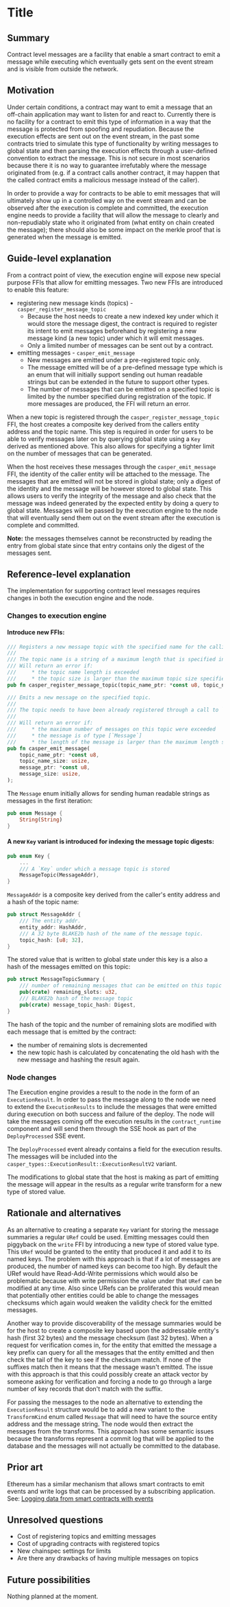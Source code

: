 # Title

## Summary

[summary]: #summary

Contract level messages are a facility that enable a smart contract to emit a message while executing which eventually gets sent on the event stream and is visible from outside the network.

## Motivation

[motivation]: #motivation

Under certain conditions, a contract may want to emit a message that an off-chain application may want to listen for and react to.
Currently there is no facility for a contract to emit this type of information in a way that the message is protected from spoofing and repudiation.
Because the execution effects are sent out on the event stream, in the past some contracts tried to simulate this type of functionality by writing messages to global state and then parsing the execution effects through a user-defined convention to extract the message. This is not secure in most scenarios because there it is no way to guarantee irrefutably where the message originated from (e.g. if a contract calls another contract, it may happen that the called contract emits a malicious message instead of the caller).

In order to provide a way for contracts to be able to emit messages that will ultimately show up in a controlled way on the event stream and can be observed after the execution is complete and committed, the execution engine needs to provide a facility that will allow the message to clearly and non-repudiably state who it originated from (what entity on chain created the message); there should also be some impact on the merkle proof that is generated when the message is emitted. 

## Guide-level explanation

[guide-level-explanation]: #guide-level-explanation

From a contract point of view, the execution engine will expose new special purpose FFIs that allow for emitting messages. Two new FFIs are introduced to enable this feature:
* registering new message kinds (topics) - `casper_register_message_topic`
  * Because the host needs to create a new indexed key under which it would store the message digest, the contract is required to register its intent to emit messages beforehand by registering a new message kind (a new topic) under which it will emit messages.
  * Only a limited number of messages can be sent out by a contract.
* emitting messages - `casper_emit_message`
  * New messages are emitted under a pre-registered topic only.
  * The message emitted will be of a pre-defined message type which is an enum that will initially support sending out human readable strings but can be extended in the future to support other types.
  * The number of messages that can be emitted on a specified topic is limited by the number specified during registration of the topic. If more messages are produced, the FFI will return an error.

When a new topic is registered through the `casper_register_message_topic` FFI, the host creates a composite key derived from the callers entity address and the topic name.
This step is required in order for users to be able to verify messages later on by querying global state using a `Key` derived as mentioned above. This also allows for specifying a tighter limit on the number of messages that can be generated.

When the host receives these messages through the `casper_emit_message` FFI, the identity of the caller entity will be attached to the message.
The messages that are emitted will not be stored in global state; only a digest of the identity and the message will be however stored to global state. This allows users to verify the integrity of the message and also check that the message was indeed generated by the expected entity by doing a query to global state.
Messages will be passed by the execution engine to the node that will eventually send them out on the event stream after the execution is complete and committed.

**Note:** the messages themselves cannot be reconstructed by reading the entry from global state since that entry contains only the digest of the messages sent.

## Reference-level explanation

[reference-level-explanation]: #reference-level-explanation

The implementation for supporting contract level messages requires changes in both the execution engine and the node.

### Changes to execution engine

#### Introduce new FFIs:
```rust
/// Registers a new message topic with the specified name for the calling contract.
/// 
/// The topic name is a string of a maximum length that is specified in the chainspec.
/// Will return an error if:
///     * the topic name length is exceeded
///     * the topic size is larger than the maximum topic size specified in the chainspec
pub fn casper_register_message_topic(topic_name_ptr: *const u8, topic_name_size: usize, topic_size: usize)
```

```rust
/// Emits a new message on the specified topic.
/// 
/// The topic needs to have been already registered through a call to `casper_register_message_topic` before emitting a message.
/// 
/// Will return an error if:
///     * the maximum number of messages on this topic were exceeded
///     * the message is of type [`Message`]
///     * the length of the message is larger than the maximum length specified in the chainspec
pub fn casper_emit_message(
    topic_name_ptr: *const u8,
    topic_name_size: usize,
    message_ptr: *const u8,
    message_size: usize,
);
```

The `Message` enum initially allows for sending human readable strings as messages in the first iteration:
```rust
pub enum Message {
    String(String)
}
```

#### A new `Key` variant is introduced for indexing the message topic digests:

```rust
pub enum Key {
    ...
    /// A `Key` under which a message topic is stored
    MessageTopic(MessageAddr),
}
```

`MessageAddr` is a composite key derived from the caller's entity address and a hash of the topic name:
```rust
pub struct MessageAddr {
    /// The entity addr.
    entity_addr: HashAddr,
    /// A 32 byte BLAKE2b hash of the name of the message topic.
    topic_hash: [u8; 32],
}
```

The stored value that is written to global state under this key is a also a hash of the messages emitted on this topic:
```rust
pub struct MessageTopicSummary {
    /// number of remaining messages that can be emitted on this topic
    pub(crate) remaining_slots: u32,
    /// BLAKE2b hash of the message topic
    pub(crate) message_topic_hash: Digest,
}
```
The hash of the topic and the number of remaining slots are modified with each message that is emitted by the contract:
* the number of remaining slots is decremented
* the new topic hash is calculated by concatenating the old hash with the new message and hashing the result again.

### Node changes

The Execution engine provides a result to the node in the form of an `ExecutionResult`. In order to pass the message along to the node we need to extend the `ExecutionResults` to include the messages that were emitted during execution on both success and failure of the deploy.
The node will take the messages coming off the execution results in the `contract_runtime` component and will send them through the SSE hook as part of the `DeployProcessed` SSE event.

The `DeployProcessed` event already contains a field for the execution results. The messages will be included into the `casper_types::ExecutionResult::ExecutionResultV2` variant.

The modifications to global state that the host is making as part of emitting the message will appear in the results as a regular write transform for a new type of stored value.

## Rationale and alternatives

[rationale-and-alternatives]: #rationale-and-alternatives

As an alternative to creating a separate `Key` variant for storing the message summaries a regular `URef` could be used. Emitting messages could then piggyback on the `write` FFI by introducing a new type of stored value type. This `URef` would be granted to the entity that produced it and add it to its named keys.
The problem with this approach is that if a lot of messages are produced, the number of named keys can become too high. By default the URef would have Read-Add-Write permissions which would also be problematic because with write permission the value under that `URef` can be modified at any time. Also since URefs can be proliferated this would mean that potentially other entities could be able to change the messages checksums which again would weaken the validity check for the emitted messages.

Another way to provide discoverability of the message summaries would be for the host to create a composite key based upon the addressable entity's hash (first 32 bytes) and the message checksum (last 32 bytes). When a request for verification comes in, for the entity that emitted the message a key prefix can query for all the messages that the entity emitted and then check the tail of the key to see if the checksum match. If none of the suffixes match then it means that the message wasn't emitted. The issue with this approach is that this could possibly create an attack vector by someone asking for verification and forcing a node to go through a large number of key records that don't match with the suffix.

For passing the messages to the node an alternative to extending the `ExecutionResult` structure would be to add a new variant to the `TransformKind` enum called `Message` that will need to have the source entity address and the message string. The node would then extract the messages from the transforms. This approach has some semantic issues because the transforms represent a commit log that will be applied to the database and the messages will not actually be committed to the database. 

## Prior art

[prior-art]: #prior-art

Ethereum has a similar mechanism that allows smart contracts to emit events and write logs that can be processed by a subscribing application.
See: [Logging data from smart contracts with events](https://ethereum.org/uz/developers/tutorials/logging-events-smart-contracts/)

## Unresolved questions

[unresolved-questions]: #unresolved-questions

- Cost of registering topics and emitting messages
- Cost of upgrading contracts with registered topics
- New chainspec settings for limits
- Are there any drawbacks of having multiple messages on topics

## Future possibilities

[future-possibilities]: #future-possibilities

Nothing planned at the moment.